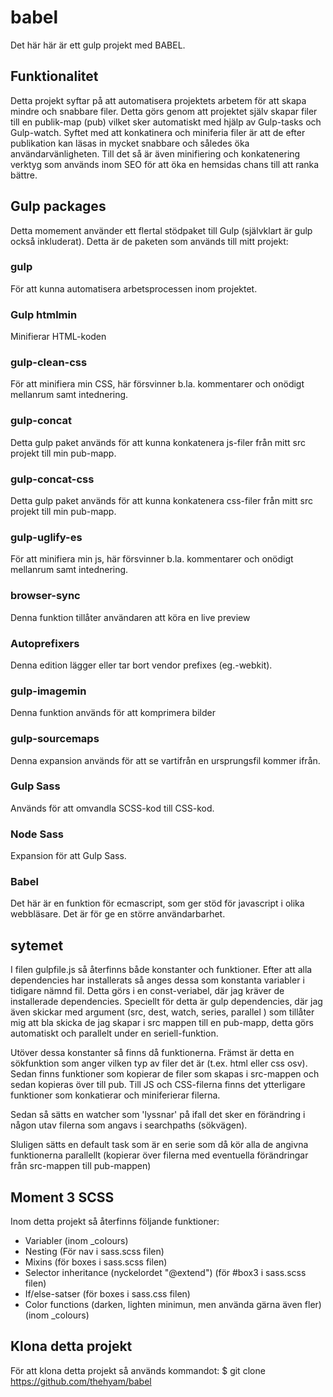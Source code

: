 # babel
Det här här är ett gulp projekt med BABEL. 

## Funktionalitet
Detta projekt syftar på att automatisera projektets arbetem för att skapa mindre och snabbare filer. Detta görs genom att projektet själv skapar filer till en publik-map (pub) vilket sker automatiskt med hjälp av Gulp-tasks och Gulp-watch. Syftet med att konkatinera och miniferia filer är att de efter publikation kan läsas in mycket snabbare och således öka användarvänligheten. Till det så är även minifiering och konkatenering verktyg som används inom SEO för att öka en hemsidas chans till att ranka bättre.

## Gulp packages
Detta momement använder ett flertal stödpaket till Gulp (självklart är gulp också inkluderat). Detta är de paketen som används till mitt projekt:

### gulp
För att kunna automatisera arbetsprocessen inom projektet.

### Gulp htmlmin
Minifierar HTML-koden

### gulp-clean-css
För att minifiera min CSS, här försvinner b.la. kommentarer och onödigt mellanrum samt intednering.

### gulp-concat
Detta gulp paket används för att kunna konkatenera js-filer från mitt src projekt till min pub-mapp.

### gulp-concat-css
Detta gulp paket används för att kunna konkatenera css-filer från mitt src projekt till min pub-mapp.

### gulp-uglify-es
För att minifiera min js, här försvinner b.la. kommentarer och onödigt mellanrum samt intednering.

### browser-sync
Denna funktion tillåter användaren att köra en live preview

### Autoprefixers
Denna edition lägger eller tar bort vendor prefixes (eg.-webkit).

### gulp-imagemin
Denna funktion används för att komprimera bilder

### gulp-sourcemaps
Denna expansion används för att se vartifrån en ursprungsfil kommer ifrån.

### Gulp Sass
Används för att omvandla SCSS-kod till CSS-kod.

### Node Sass
Expansion för att Gulp Sass.

### Babel
Det här är en funktion för ecmascript, som ger stöd för javascript i olika webbläsare. Det är för ge en större användarbarhet.

## sytemet
I filen gulpfile.js så återfinns både konstanter och funktioner. Efter att alla dependencies har installerats så anges dessa som konstanta variabler i tidigare nämnd fil. Detta görs i en const-veriabel, där jag kräver de installerade dependencies. Speciellt för detta är gulp dependencies, där jag även skickar med argument (src, dest, watch, series, parallel ) som tillåter mig att bla skicka de jag skapar i src mappen till en pub-mapp, detta görs automatiskt och parallelt under en seriell-funktion.

Utöver dessa konstanter så finns då funktionerna. Främst är detta en sökfunktion som anger vilken typ av filer det är (t.ex. html eller css osv). Sedan finns funktioner som kopierar de filer som skapas i src-mappen och sedan kopieras över till pub. Till JS och CSS-filerna finns det ytterligare funktioner som konkatierar och miniferierar filerna.

Sedan så sätts en watcher som 'lyssnar' på ifall det sker en förändring i någon utav filerna som angavs i searchpaths (sökvägen).

Sluligen sätts en default task som är en serie som då kör alla de angivna funktionerna parallellt (kopierar över filerna med eventuella förändringar från src-mappen till pub-mappen)

## Moment 3 SCSS
Inom detta projekt så återfinns följande funktioner:
  - Variabler (inom _colours)
  - Nesting (För nav i sass.scss filen)
  - Mixins (för boxes i sass.scss filen)
  - Selector inheritance (nyckelordet "@extend") (för #box3 i sass.scss filen)
  - If/else-satser (för boxes i sass.css filen)
  - Color functions (darken, lighten minimun, men använda gärna även fler)(inom _colours)

## Klona detta projekt
För att klona detta projekt så används kommandot: $ git clone https://github.com/thehyam/babel

